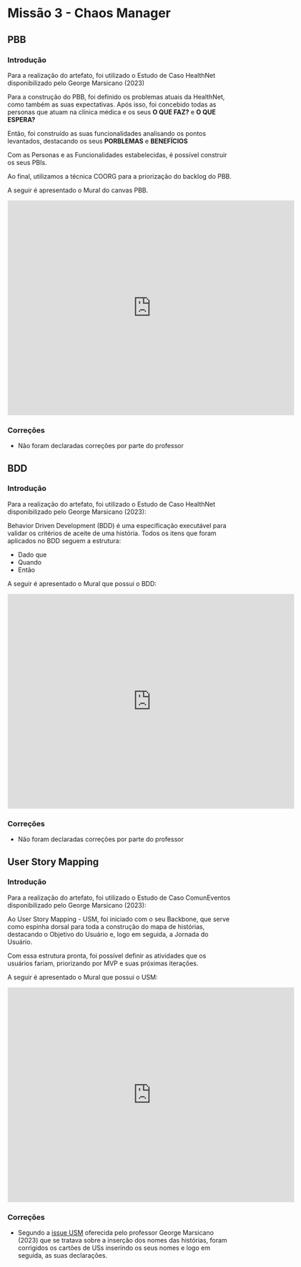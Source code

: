 # Missão 3 - Chaos Manager

## PBB

### Introdução

Para a realização do artefato, foi utilizado o Estudo de Caso HealthNet disponibilizado pelo George Marsicano (2023)

Para a construção do PBB, foi definido os problemas atuais da HealthNet, como também as suas expectativas. Após isso, foi concebido todas as personas que atuam na clínica médica e os seus **O QUE FAZ?** e **O QUE ESPERA?**

Então, foi construído as suas funcionalidades analisando os pontos levantados, destacando os seus **PORBLEMAS** e **BENEFÍCIOS**

Com as Personas e as Funcionalidades estabelecidas, é possível construir os seus PBIs.

Ao final, utilizamos a técnica COORG para a priorização do backlog do PBB.

A seguir é apresentado o Mural do canvas PBB. 


<iframe src='https://app.mural.co/embed/c653020b-a547-4921-bb0e-192b39e67f41'
  width='100%'
  height='480px'
  style='min-width: 640px; min-height: 480px; background-color: #f4f4f4; border: 1px solid #efefef'
  sandbox='allow-same-origin allow-scripts allow-modals allow-popups allow-popups-to-escape-sandbox'></iframe>

### Correções

- Não foram declaradas correções por parte do professor


## BDD

### Introdução

Para a realização do artefato, foi utilizado o Estudo de Caso HealthNet disponibilizado pelo George Marsicano (2023):

Behavior Driven Development (BDD) é uma especificação
executável para validar os critérios de aceite de uma história. Todos os itens que foram aplicados no BDD seguem a estrutura:

- Dado que 
- Quando
- Então

A seguir é apresentado o Mural que possui o BDD:

<iframe src='https://app.mural.co/embed/c3826321-4735-444f-8d57-cc86c239e9e5'
  width='100%'
  height='480px'
  style='min-width: 640px; min-height: 480px; background-color: #f4f4f4; border: 1px solid #efefef'
  sandbox='allow-same-origin allow-scripts allow-modals allow-popups allow-popups-to-escape-sandbox'></iframe>

### Correções

- Não foram declaradas correções por parte do professor

## User Story Mapping

### Introdução

Para a realização do artefato, foi utilizado o Estudo de Caso ComunEventos disponibilizado pelo George Marsicano (2023):

Ao User Story Mapping - USM, foi iniciado com o seu Backbone, que serve como espinha dorsal para toda a construção do mapa de histórias, destacando o Objetivo do Usuário e, logo em seguida, a Jornada do Usuário.

Com essa estrutura pronta, foi possível definir as atividades que os usuários fariam, priorizando por MVP e suas próximas iterações.

A seguir é apresentado o Mural que possui o USM:

<iframe src='https://app.mural.co/embed/c653020b-a547-4921-bb0e-192b39e67f41'
  width='100%'
  height='480px'
  style='min-width: 640px; min-height: 480px; background-color: #f4f4f4; border: 1px solid #efefef'
  sandbox='allow-same-origin allow-scripts allow-modals allow-popups allow-popups-to-escape-sandbox'></iframe>

### Correções

- Segundo a [issue USM](https://github.com/mdsreq-fga-unb/2023.2-ChaosManager/issues/57) oferecida pelo professor George Marsicano (2023) que se tratava sobre a inserção dos nomes das histórias, foram corrigidos os cartões de USs inserindo os seus nomes e logo em seguida, as suas declarações.



